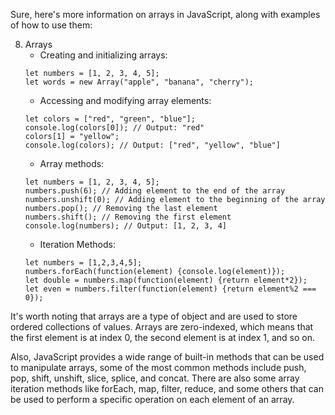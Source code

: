 <div class="markdown prose w-full break-words dark:prose-invert dark"><p>Sure, here's more information on arrays in JavaScript, along with examples of how to use them:</p><ol start="8"><li>Arrays<ul><li>Creating and initializing arrays:</li></ul><pre><div class="bg-black mb-4 rounded-md"><div class="p-4 overflow-y-auto"><code class="!whitespace-pre-wrap hljs language-javascript"><span class="hljs-keyword">let</span> numbers = [<span class="hljs-number">1</span>, <span class="hljs-number">2</span>, <span class="hljs-number">3</span>, <span class="hljs-number">4</span>, <span class="hljs-number">5</span>];
<span class="hljs-keyword">let</span> words = <span class="hljs-keyword">new</span> <span class="hljs-title class_">Array</span>(<span class="hljs-string">"apple"</span>, <span class="hljs-string">"banana"</span>, <span class="hljs-string">"cherry"</span>);
</code></div></div></pre><ul><li>Accessing and modifying array elements:</li></ul><pre><div class="bg-black mb-4 rounded-md"><div class="p-4 overflow-y-auto"><code class="!whitespace-pre-wrap hljs language-css">let colors = <span class="hljs-selector-attr">[<span class="hljs-string">"red"</span>, <span class="hljs-string">"green"</span>, <span class="hljs-string">"blue"</span>]</span>;
console<span class="hljs-selector-class">.log</span>(colors<span class="hljs-selector-attr">[0]</span>); // Output: <span class="hljs-string">"red"</span>
colors[<span class="hljs-number">1</span>] = <span class="hljs-string">"yellow"</span>;
console<span class="hljs-selector-class">.log</span>(colors); // Output: [<span class="hljs-string">"red"</span>, <span class="hljs-string">"yellow"</span>, <span class="hljs-string">"blue"</span>]
</code></div></div></pre><ul><li>Array methods:</li></ul><pre><div class="bg-black mb-4 rounded-md"><div class="p-4 overflow-y-auto"><code class="!whitespace-pre-wrap hljs language-scss">let numbers = <span class="hljs-selector-attr">[1, 2, 3, 4, 5]</span>;
numbers<span class="hljs-selector-class">.push</span>(<span class="hljs-number">6</span>); <span class="hljs-comment">// Adding element to the end of the array</span>
numbers<span class="hljs-selector-class">.unshift</span>(<span class="hljs-number">0</span>); <span class="hljs-comment">// Adding element to the beginning of the array</span>
numbers<span class="hljs-selector-class">.pop</span>(); <span class="hljs-comment">// Removing the last element</span>
numbers<span class="hljs-selector-class">.shift</span>(); <span class="hljs-comment">// Removing the first element</span>
console<span class="hljs-selector-class">.log</span>(numbers); <span class="hljs-comment">// Output: [1, 2, 3, 4]</span>
</code></div></div></pre><ul><li>Iteration Methods:</li></ul><pre><div class="bg-black mb-4 rounded-md"><div class="p-4 overflow-y-auto"><code class="!whitespace-pre-wrap hljs language-javascript"><span class="hljs-keyword">let</span> numbers = [<span class="hljs-number">1</span>,<span class="hljs-number">2</span>,<span class="hljs-number">3</span>,<span class="hljs-number">4</span>,<span class="hljs-number">5</span>];
numbers.<span class="hljs-title function_">forEach</span>(<span class="hljs-keyword">function</span>(<span class="hljs-params">element</span>) {<span class="hljs-variable language_">console</span>.<span class="hljs-title function_">log</span>(element)});
<span class="hljs-keyword">let</span> double = numbers.<span class="hljs-title function_">map</span>(<span class="hljs-keyword">function</span>(<span class="hljs-params">element</span>) {<span class="hljs-keyword">return</span> element*<span class="hljs-number">2</span>});
<span class="hljs-keyword">let</span> even = numbers.<span class="hljs-title function_">filter</span>(<span class="hljs-keyword">function</span>(<span class="hljs-params">element</span>) {<span class="hljs-keyword">return</span> element%<span class="hljs-number">2</span> === <span class="hljs-number">0</span>});
</code></div></div></pre></li></ol><p>It's worth noting that arrays are a type of object and are used to store ordered collections of values.
Arrays are zero-indexed, which means that the first element is at index 0, the second element is at index 1, and so on.</p><p>Also, JavaScript provides a wide range of built-in methods that can be used to manipulate arrays, some of the most common methods include push, pop, shift, unshift, slice, splice, and concat.
There are also some array iteration methods like forEach, map, filter, reduce, and some others that can be used to perform a specific operation on each element of an array.</p></div>
